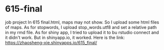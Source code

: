 # 615-final
job project
In 615 final.html, maps may not show. So I upload some html files of maps. 
As for stopwords, I upload stop_words.utf8 and set a relative path in my rmd file. 
As for shiny app, I tried to upload it to bu rstudio connect and it didn't work. But in shinyapp.io, it worked. Here is the link:
https://zhaosheng-xie.shinyapps.io/615_final/
